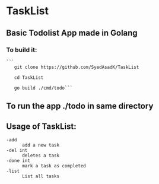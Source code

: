 # TaskList

## Basic Todolist App made in Golang
### To build it:
    ```
       git clone https://github.com/SyedAsadK/TaskList
    
       cd TaskList 
        
       go build ./cmd/todo```

## To run the app ./todo in same directory

## Usage of TaskList:

  ```
  -add
    	add a new task
  -del int
    	deletes a task
  -done int
    	mark a task as completed
  -list
    	List all tasks

 ```

